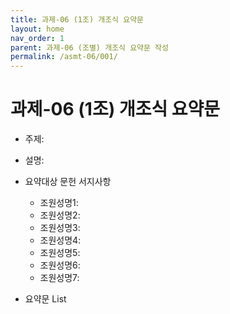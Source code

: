 ```yaml
---
title: 과제-06 (1조) 개조식 요약문
layout: home
nav_order: 1
parent: 과제-06 (조별) 개조식 요약문 작성
permalink: /asmt-06/001/
---
```


# 과제-06 (1조) 개조식 요약문

- 주제: 
- 설명: 
- 요약대상 문헌 서지사항
  - 조원성명1: 
  - 조원성명2: 
  - 조원성명3: 
  - 조원성명4: 
  - 조원성명5: 
  - 조원성명6:
  - 조원성명7:  

- 요약문 List

